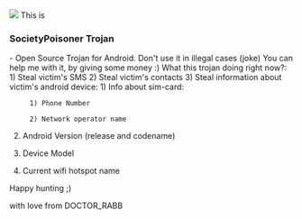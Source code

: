 <img src="http://updato.com/wp-content/uploads/2016/05/Android-Malware-.jpg">
This is <h3>SocietyPoisoner Trojan</h3> - Open Source Trojan for Android.
Don't use it in illegal cases (joke)
You can help me with it, by giving some money :)
What this trojan doing right now?:
1) Steal victim's SMS
2) Steal victim's contacts
3) Steal information about victim's android device:
  1) Info about sim-card:

         1) Phone Number

         2) Network operator name

  2) Android Version (release and codename)

  3) Device Model

  4) Current wifi hotspot name

Happy hunting ;)

with love from DOCTOR_RABB
